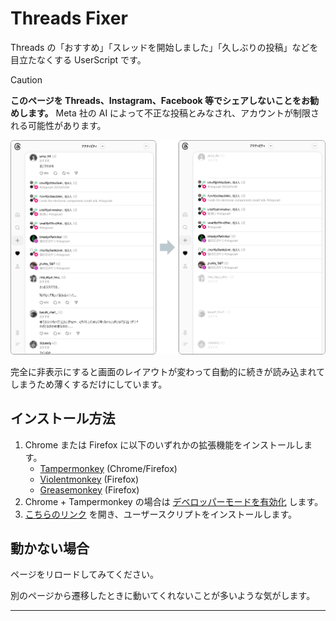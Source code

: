 # Threads Fixer

Threads の「おすすめ」「スレッドを開始しました」「久しぶりの投稿」などを目立たなくする UserScript です。

> [!CAUTION]
> **このページを Threads、Instagram、Facebook 等でシェアしないことをお勧めします。**
> Meta 社の AI によって不正な投稿とみなされ、アカウントが制限される可能性があります。

![カバー画像](./images/cover.png)

完全に非表示にすると画面のレイアウトが変わって自動的に続きが読み込まれてしまうため薄くするだけにしています。

## インストール方法

1. Chrome または Firefox に以下のいずれかの拡張機能をインストールします。
    - [Tampermonkey](https://www.tampermonkey.net/) (Chrome/Firefox)
    - [Violentmonkey](https://violentmonkey.github.io/) (Firefox)
    - [Greasemonkey](https://addons.mozilla.org/ja/firefox/addon/greasemonkey/) (Firefox)
2. Chrome + Tampermonkey の場合は [デベロッパーモードを有効化](https://www.google.com/search?q=Chrome+%E3%83%87%E3%83%99%E3%83%AD%E3%83%83%E3%83%91%E3%83%BC%E3%83%A2%E3%83%BC%E3%83%89+%E6%9C%89%E5%8A%B9%E5%8C%96) します。
3. [こちらのリンク](https://github.com/shapoco/threads-fixer/raw/refs/heads/main/dist/threads-fixer.user.js) を開き、ユーザースクリプトをインストールします。

## 動かない場合

ページをリロードしてみてください。

別のページから遷移したときに動いてくれないことが多いような気がします。

----

